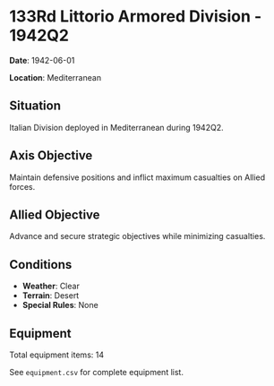 # 133Rd Littorio Armored Division - 1942Q2

**Date**: 1942-06-01

**Location**: Mediterranean

## Situation

Italian Division deployed in Mediterranean during 1942Q2.

## Axis Objective

Maintain defensive positions and inflict maximum casualties on Allied forces.

## Allied Objective

Advance and secure strategic objectives while minimizing casualties.

## Conditions

- **Weather**: Clear
- **Terrain**: Desert
- **Special Rules**: None

## Equipment

Total equipment items: 14

See `equipment.csv` for complete equipment list.
